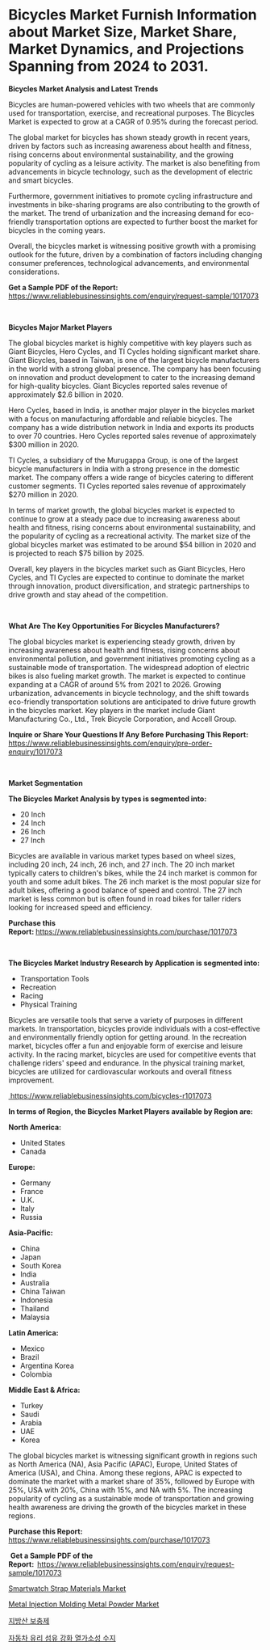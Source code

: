 <p><h1>Bicycles Market Furnish Information about Market Size, Market Share, Market Dynamics, and Projections Spanning from 2024 to 2031.</h1></p><p><strong>Bicycles Market Analysis and Latest Trends</strong></p>
<p><p>Bicycles are human-powered vehicles with two wheels that are commonly used for transportation, exercise, and recreational purposes. The Bicycles Market is expected to grow at a CAGR of 0.95% during the forecast period. </p><p>The global market for bicycles has shown steady growth in recent years, driven by factors such as increasing awareness about health and fitness, rising concerns about environmental sustainability, and the growing popularity of cycling as a leisure activity. The market is also benefiting from advancements in bicycle technology, such as the development of electric and smart bicycles.</p><p>Furthermore, government initiatives to promote cycling infrastructure and investments in bike-sharing programs are also contributing to the growth of the market. The trend of urbanization and the increasing demand for eco-friendly transportation options are expected to further boost the market for bicycles in the coming years.</p><p>Overall, the bicycles market is witnessing positive growth with a promising outlook for the future, driven by a combination of factors including changing consumer preferences, technological advancements, and environmental considerations.</p></p>
<p><strong>Get a Sample PDF of the Report:&nbsp;</strong> <a href="https://www.reliablebusinessinsights.com/enquiry/request-sample/1017073">https://www.reliablebusinessinsights.com/enquiry/request-sample/1017073</a></p>
<p>&nbsp;</p>
<p><strong>Bicycles Major Market Players</strong></p>
<p><p>The global bicycles market is highly competitive with key players such as Giant Bicycles, Hero Cycles, and TI Cycles holding significant market share. Giant Bicycles, based in Taiwan, is one of the largest bicycle manufacturers in the world with a strong global presence. The company has been focusing on innovation and product development to cater to the increasing demand for high-quality bicycles. Giant Bicycles reported sales revenue of approximately $2.6 billion in 2020.</p><p>Hero Cycles, based in India, is another major player in the bicycles market with a focus on manufacturing affordable and reliable bicycles. The company has a wide distribution network in India and exports its products to over 70 countries. Hero Cycles reported sales revenue of approximately $300 million in 2020.</p><p>TI Cycles, a subsidiary of the Murugappa Group, is one of the largest bicycle manufacturers in India with a strong presence in the domestic market. The company offers a wide range of bicycles catering to different customer segments. TI Cycles reported sales revenue of approximately $270 million in 2020.</p><p>In terms of market growth, the global bicycles market is expected to continue to grow at a steady pace due to increasing awareness about health and fitness, rising concerns about environmental sustainability, and the popularity of cycling as a recreational activity. The market size of the global bicycles market was estimated to be around $54 billion in 2020 and is projected to reach $75 billion by 2025.</p><p>Overall, key players in the bicycles market such as Giant Bicycles, Hero Cycles, and TI Cycles are expected to continue to dominate the market through innovation, product diversification, and strategic partnerships to drive growth and stay ahead of the competition.</p></p>
<p>&nbsp;</p>
<p><strong>What Are The Key Opportunities For Bicycles Manufacturers?</strong></p>
<p><p>The global bicycles market is experiencing steady growth, driven by increasing awareness about health and fitness, rising concerns about environmental pollution, and government initiatives promoting cycling as a sustainable mode of transportation. The widespread adoption of electric bikes is also fueling market growth. The market is expected to continue expanding at a CAGR of around 5% from 2021 to 2026. Growing urbanization, advancements in bicycle technology, and the shift towards eco-friendly transportation solutions are anticipated to drive future growth in the bicycles market. Key players in the market include Giant Manufacturing Co., Ltd., Trek Bicycle Corporation, and Accell Group.</p></p>
<p><strong>Inquire or Share Your Questions If Any Before Purchasing This Report:</strong> <a href="https://www.reliablebusinessinsights.com/enquiry/pre-order-enquiry/1017073">https://www.reliablebusinessinsights.com/enquiry/pre-order-enquiry/1017073</a></p>
<p>&nbsp;</p>
<p><strong>Market Segmentation</strong></p>
<p><strong>The Bicycles Market Analysis by types is segmented into:</strong></p>
<p><ul><li>20 Inch</li><li>24 Inch</li><li>26 Inch</li><li>27 Inch</li></ul></p>
<p><p>Bicycles are available in various market types based on wheel sizes, including 20 inch, 24 inch, 26 inch, and 27 inch. The 20 inch market typically caters to children's bikes, while the 24 inch market is common for youth and some adult bikes. The 26 inch market is the most popular size for adult bikes, offering a good balance of speed and control. The 27 inch market is less common but is often found in road bikes for taller riders looking for increased speed and efficiency.</p></p>
<p><strong>Purchase this Report:&nbsp;</strong><a href="https://www.reliablebusinessinsights.com/purchase/1017073">https://www.reliablebusinessinsights.com/purchase/1017073</a></p>
<p>&nbsp;</p>
<p><strong>The Bicycles Market Industry Research by Application is segmented into:</strong></p>
<p><ul><li>Transportation Tools</li><li>Recreation</li><li>Racing</li><li>Physical Training</li></ul></p>
<p><p>Bicycles are versatile tools that serve a variety of purposes in different markets. In transportation, bicycles provide individuals with a cost-effective and environmentally friendly option for getting around. In the recreation market, bicycles offer a fun and enjoyable form of exercise and leisure activity. In the racing market, bicycles are used for competitive events that challenge riders' speed and endurance. In the physical training market, bicycles are utilized for cardiovascular workouts and overall fitness improvement.</p></p>
<p><a href="https://www.reliablebusinessinsights.com/bicycles-r1017073">&nbsp;https://www.reliablebusinessinsights.com/bicycles-r1017073</a></p>
<p><strong>In terms of Region, the Bicycles Market Players available by Region are:</strong></p>
<p>
    <p> <strong> North America: </strong>
        <ul>
            <li>United States</li>
            <li>Canada</li>
        </ul>
        </p> 
    <p> <strong> Europe: </strong>
        <ul>
            <li>Germany</li>
            <li>France</li>
            <li>U.K.</li>
            <li>Italy</li>
            <li>Russia</li>
        </ul>
        </p> 
    <p> <strong> Asia-Pacific: </strong>
        <ul>
            <li>China</li>
            <li>Japan</li>
            <li>South Korea</li>
            <li>India</li>
            <li>Australia</li>
            <li>China Taiwan</li>
            <li>Indonesia</li>
            <li>Thailand</li>
            <li>Malaysia</li>
        </ul>
        </p> 
    <p> <strong> Latin America: </strong>
        <ul>
            <li>Mexico</li>
            <li>Brazil</li>
            <li>Argentina Korea</li>
            <li>Colombia</li>
        </ul>
        </p> 
    <p> <strong> Middle East & Africa: </strong>
        <ul>
            <li>Turkey</li>
            <li>Saudi</li>
            <li>Arabia</li>
            <li>UAE</li>
            <li>Korea</li>
        </ul>
    </p>
    </p>
<p><p>The global bicycles market is witnessing significant growth in regions such as North America (NA), Asia Pacific (APAC), Europe, United States of America (USA), and China. Among these regions, APAC is expected to dominate the market with a market share of 35%, followed by Europe with 25%, USA with 20%, China with 15%, and NA with 5%. The increasing popularity of cycling as a sustainable mode of transportation and growing health awareness are driving the growth of the bicycles market in these regions.</p></p>
<p><strong>Purchase this Report: </strong><a href="https://www.reliablebusinessinsights.com/purchase/1017073">https://www.reliablebusinessinsights.com/purchase/1017073</a></p>
<p>&nbsp;<strong>Get a Sample PDF of the Report:&nbsp;&nbsp;</strong><a href="https://www.reliablebusinessinsights.com/enquiry/request-sample/1017073">https://www.reliablebusinessinsights.com/enquiry/request-sample/1017073</a></p>
<p><strong></strong></p>
<p><p><a href="https://github.com/sardarp081/Market-Research-Report-List-1/blob/main/smartwatch-strap-materials-market.md">Smartwatch Strap Materials Market</a></p><p><a href="https://github.com/waylose1223/Market-Research-Report-List-1/blob/main/metal-injection-molding-metal-powder-market.md">Metal Injection Molding Metal Powder Market</a></p><p><a href="https://github.com/vsn7qpua81q/Market-Research-Report-List-2/blob/main/8765951146344.md">지방산 보충제</a></p><p><a href="https://github.com/Elenrrera7685/Market-Research-Report-List-2/blob/main/1750337146345.md">자동차 유리 섬유 강화 열가소성 수지</a></p></p>